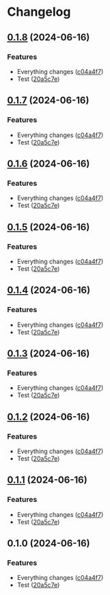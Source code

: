 # Changelog

## [0.1.8](https://github.com/bukowabot/release-please-bug1/compare/core-js-v0.1.7...core-js-v0.1.8) (2024-06-16)


### Features

* Everything changes ([c04a4f7](https://github.com/bukowabot/release-please-bug1/commit/c04a4f7bc96bd003882051cc722fa849f2e21edf))
* Test ([20a5c7e](https://github.com/bukowabot/release-please-bug1/commit/20a5c7e83ddf98360e8391fa4b90390b0cfd69ab))

## [0.1.7](https://github.com/bukowabot/release-please-bug1/compare/core-js-v0.1.6...core-js-v0.1.7) (2024-06-16)


### Features

* Everything changes ([c04a4f7](https://github.com/bukowabot/release-please-bug1/commit/c04a4f7bc96bd003882051cc722fa849f2e21edf))
* Test ([20a5c7e](https://github.com/bukowabot/release-please-bug1/commit/20a5c7e83ddf98360e8391fa4b90390b0cfd69ab))

## [0.1.6](https://github.com/bukowabot/release-please-bug1/compare/core-js-v0.1.5...core-js-v0.1.6) (2024-06-16)


### Features

* Everything changes ([c04a4f7](https://github.com/bukowabot/release-please-bug1/commit/c04a4f7bc96bd003882051cc722fa849f2e21edf))
* Test ([20a5c7e](https://github.com/bukowabot/release-please-bug1/commit/20a5c7e83ddf98360e8391fa4b90390b0cfd69ab))

## [0.1.5](https://github.com/bukowabot/release-please-bug1/compare/core-js-v0.1.4...core-js-v0.1.5) (2024-06-16)


### Features

* Everything changes ([c04a4f7](https://github.com/bukowabot/release-please-bug1/commit/c04a4f7bc96bd003882051cc722fa849f2e21edf))
* Test ([20a5c7e](https://github.com/bukowabot/release-please-bug1/commit/20a5c7e83ddf98360e8391fa4b90390b0cfd69ab))

## [0.1.4](https://github.com/bukowabot/release-please-bug1/compare/core-js-v0.1.3...core-js-v0.1.4) (2024-06-16)


### Features

* Everything changes ([c04a4f7](https://github.com/bukowabot/release-please-bug1/commit/c04a4f7bc96bd003882051cc722fa849f2e21edf))
* Test ([20a5c7e](https://github.com/bukowabot/release-please-bug1/commit/20a5c7e83ddf98360e8391fa4b90390b0cfd69ab))

## [0.1.3](https://github.com/bukowabot/release-please-bug1/compare/core-js-v0.1.2...core-js-v0.1.3) (2024-06-16)


### Features

* Everything changes ([c04a4f7](https://github.com/bukowabot/release-please-bug1/commit/c04a4f7bc96bd003882051cc722fa849f2e21edf))
* Test ([20a5c7e](https://github.com/bukowabot/release-please-bug1/commit/20a5c7e83ddf98360e8391fa4b90390b0cfd69ab))

## [0.1.2](https://github.com/bukowabot/release-please-bug1/compare/core-js-v0.1.1...core-js-v0.1.2) (2024-06-16)


### Features

* Everything changes ([c04a4f7](https://github.com/bukowabot/release-please-bug1/commit/c04a4f7bc96bd003882051cc722fa849f2e21edf))
* Test ([20a5c7e](https://github.com/bukowabot/release-please-bug1/commit/20a5c7e83ddf98360e8391fa4b90390b0cfd69ab))

## [0.1.1](https://github.com/bukowabot/release-please-bug1/compare/core-js-v0.1.0...core-js-v0.1.1) (2024-06-16)


### Features

* Everything changes ([c04a4f7](https://github.com/bukowabot/release-please-bug1/commit/c04a4f7bc96bd003882051cc722fa849f2e21edf))
* Test ([20a5c7e](https://github.com/bukowabot/release-please-bug1/commit/20a5c7e83ddf98360e8391fa4b90390b0cfd69ab))

## 0.1.0 (2024-06-16)


### Features

* Everything changes ([c04a4f7](https://github.com/bukowabot/release-please-bug1/commit/c04a4f7bc96bd003882051cc722fa849f2e21edf))
* Test ([20a5c7e](https://github.com/bukowabot/release-please-bug1/commit/20a5c7e83ddf98360e8391fa4b90390b0cfd69ab))
